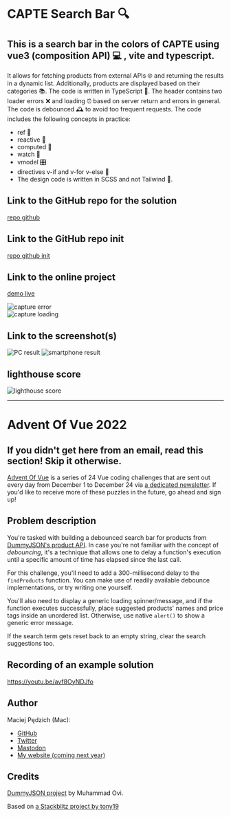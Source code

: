 # CAPTE Search Bar 🔍 
## This is a search bar in the colors of CAPTE using vue3 (composition API) 💻 , vite and typescript.

 It allows for fetching products from external APIs 🌐 and returning the results in a dynamic list. Additionally, products are displayed based on their categories 📚. The code is written in TypeScript 📝. The header contains two loader errors ❌ and loading ⏰ based on server return and errors in general. The code is debounced 🕰️ to avoid too frequent requests. The code includes the following concepts in practice:


- ref 🔗
- reactive 🔄
- computed 🧮
- watch 👀
- vmodel 🎛️
- directives v-if and v-for v-else 📜
- The design code is written in SCSS and not Tailwind 🎨.


## Link to the GitHub repo for the solution
[repo github](https://github.com/letotor/capte-search-bar)


## Link to the GitHub repo init
[repo github init](https://github.com/Advent-Of-Vue/2022-gift-search-bar)

## Link to the online project
[demo live](https://capte-dgwebcreation.netlify.app/)


![capture error](https://imgur.com/EpYkNfS.png)  
![capture loading](https://imgur.com/ZkwhIre.png)  


## Link to the screenshot(s)
![PC result](
https://imgur.com/H7mG32l.png
) 
![smartphone result](
https://imgur.com/QbazuWW.png
) 


## lighthouse score
![lighthouse score](https://imgur.com/42BMCnh.png)

---
# Advent Of Vue 2022

## If you didn't get here from an email, read this section! Skip it otherwise.

[Advent Of Vue](https://adventofvue.com) is a series of 24 Vue coding challenges that are sent out every day from December 1 to December 24 via [a dedicated newsletter](https://www.getrevue.co/profile/AdventOfVue). If you'd like to receive more of these puzzles in the future, go ahead and sign up!

## Problem description

You're tasked with building a debounced search bar for products from [DummyJSON's product API](https://dummyjson.com/docs/products#search). In case you're not familiar with the concept of _debouncing_, it's a technique that allows one to delay a function's execution until a specific amount of time has elapsed since the last call.

For this challenge, you'll need to add a 300-millisecond delay to the `findProducts` function. You can make use of readily available debounce implementations, or try writing one yourself.

You'll also need to display a generic loading spinner/message, and if the function executes successfully, place suggested products' names and price tags inside an unordered list. Otherwise, use native `alert()` to show a generic error message.

If the search term gets reset back to an empty string, clear the search suggestions too.

## Recording of an example solution

https://youtu.be/avf8OyNDJfo

## Author

Maciej Pędzich (Mac):

- [GitHub](https://github.com/maciejpedzich)
- [Twitter](https://twitter.com/MaciejPedzich)
- [Mastodon](https://notacult.social/@maciejpedzich)
- [My website (coming next year)](https://maciejpedzi.ch)

## Credits

[DummyJSON project](https://github.com/Ovi/DummyJSON) by Muhammad Ovi.

Based on [a Stackblitz project by tony19](https://stackblitz.com/edit/vue3-vite-starter)



